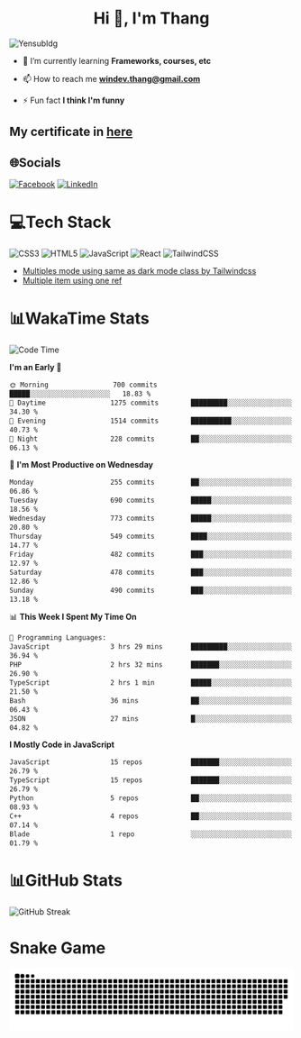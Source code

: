 <h1 align="center">Hi 👋, I'm Thang</h1>

![Yensubldg](https://readme-typing-svg.demolab.com?font=Fira+Code&weight=600&pause=1000&color=F5F5F2&center=true&vCenter=true&width=435&lines=Trying+to+be+a+Software+Engineering)

<!--
![](https://komarev.com/ghpvc/?username=yensubldg&label=Visitors+Count&color=brightgreen) -->

- 🌱 I’m currently learning **Frameworks, courses, etc**

- 📫 How to reach me **<windev.thang@gmail.com>**

- ⚡ Fun fact **I think I'm funny**

## My certificate in [here](./MY_CERTIFICATE.md)

## 🌐Socials

[![Facebook](https://img.shields.io/badge/Facebook-%231877F2.svg?logo=Facebook&logoColor=white)](https://facebook.com/yensubldg) [![LinkedIn](https://img.shields.io/badge/LinkedIn-%230077B5.svg?logo=linkedin&logoColor=white)](https://linkedin.com/in/yensubldg)

# 💻Tech Stack

![CSS3](https://img.shields.io/badge/css3-%231572B6.svg?style=for-the-badge&logo=css3&logoColor=white) ![HTML5](https://img.shields.io/badge/html5-%23E34F26.svg?style=for-the-badge&logo=html5&logoColor=white) ![JavaScript](https://img.shields.io/badge/javascript-%23323330.svg?style=for-the-badge&logo=javascript&logoColor=%23F7DF1E) ![React](https://img.shields.io/badge/react-%2320232a.svg?style=for-the-badge&logo=react&logoColor=%2361DAFB) ![TailwindCSS](https://img.shields.io/badge/tailwindcss-%2338B2AC.svg?style=for-the-badge&logo=tailwind-css&logoColor=white)

<!-- BLOG-POST-LIST:START -->
- [Multiples mode using same as dark mode class by Tailwindcss](https://dev.to/yensubldg/multiples-mode-using-same-as-dark-mode-class-by-tailwindcss-56p4)
- [Multiple item using one ref](https://dev.to/yensubldg/multiple-item-using-one-ref-1288)
<!-- BLOG-POST-LIST:END -->

# 📊WakaTime Stats

<!--START_SECTION:waka-->
![Code Time](http://img.shields.io/badge/Code%20Time-3%2C293%20hrs%2026%20mins-blue)

**I'm an Early 🐤** 

```text
🌞 Morning                700 commits         █████░░░░░░░░░░░░░░░░░░░░   18.83 % 
🌆 Daytime                1275 commits        █████████░░░░░░░░░░░░░░░░   34.30 % 
🌃 Evening                1514 commits        ██████████░░░░░░░░░░░░░░░   40.73 % 
🌙 Night                  228 commits         ██░░░░░░░░░░░░░░░░░░░░░░░   06.13 % 
```
📅 **I'm Most Productive on Wednesday** 

```text
Monday                   255 commits         ██░░░░░░░░░░░░░░░░░░░░░░░   06.86 % 
Tuesday                  690 commits         █████░░░░░░░░░░░░░░░░░░░░   18.56 % 
Wednesday                773 commits         █████░░░░░░░░░░░░░░░░░░░░   20.80 % 
Thursday                 549 commits         ████░░░░░░░░░░░░░░░░░░░░░   14.77 % 
Friday                   482 commits         ███░░░░░░░░░░░░░░░░░░░░░░   12.97 % 
Saturday                 478 commits         ███░░░░░░░░░░░░░░░░░░░░░░   12.86 % 
Sunday                   490 commits         ███░░░░░░░░░░░░░░░░░░░░░░   13.18 % 
```


📊 **This Week I Spent My Time On** 

```text
💬 Programming Languages: 
JavaScript               3 hrs 29 mins       █████████░░░░░░░░░░░░░░░░   36.94 % 
PHP                      2 hrs 32 mins       ███████░░░░░░░░░░░░░░░░░░   26.90 % 
TypeScript               2 hrs 1 min         █████░░░░░░░░░░░░░░░░░░░░   21.50 % 
Bash                     36 mins             ██░░░░░░░░░░░░░░░░░░░░░░░   06.43 % 
JSON                     27 mins             █░░░░░░░░░░░░░░░░░░░░░░░░   04.82 % 
```

**I Mostly Code in JavaScript** 

```text
JavaScript               15 repos            ███████░░░░░░░░░░░░░░░░░░   26.79 % 
TypeScript               15 repos            ███████░░░░░░░░░░░░░░░░░░   26.79 % 
Python                   5 repos             ██░░░░░░░░░░░░░░░░░░░░░░░   08.93 % 
C++                      4 repos             ██░░░░░░░░░░░░░░░░░░░░░░░   07.14 % 
Blade                    1 repo              ░░░░░░░░░░░░░░░░░░░░░░░░░   01.79 % 
```




<!--END_SECTION:waka-->

# 📊GitHub Stats

![GitHub Streak](https://streak-stats.demolab.com?user=yensubldg&theme=tokyonight&border_radius=8)

# Snake Game

![Snake eating my contribution graph](./github-contribution-grid-snake.svg)
